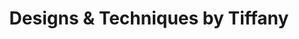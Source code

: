 ---
title: "Designs & Techniques by Tiffany"
url: /greenville/designs-and-techniques-by-tiffany/
shop: hairdresser
---